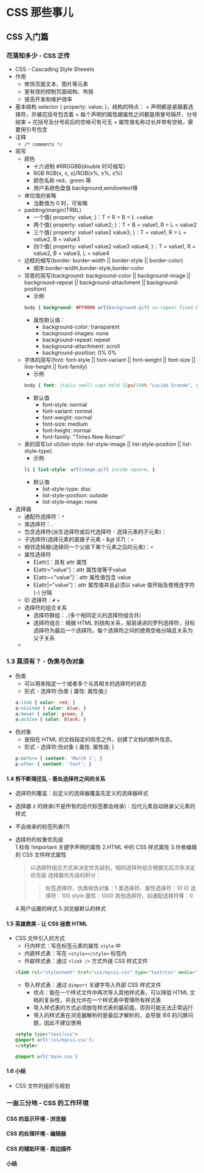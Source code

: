 
# CSS 那些事儿

## CSS 入门篇

### 花落知多少 - CSS 正传

* CSS - Cascading Style Sheeets
* 作用
    - 修饰页面文本、图片等元素
    - 更有效的控制页面结构、布局
    - 提高开发和维护效率
* 基本结构
    selector { property: value; }，结构的特点：
        + 声明都是紧跟着选择符，并被花括号包含着
        + 每个声明的属性跟属性之间都是用冒号隔开、分号结束
        + 花括号及分号前后的空格可有可无
        + 属性值名称过长并带有空格，需要用引号包含
* 注释
    - `/* comments */`
* 简写
    - 颜色
        + 十六进制 #RRGGBB(double 时可缩写)
        + RGB RGB(x, x, x)/RGB(x%, x%, x%)
        + 颜色名称 red，green 等
        + 用户系统色盘值 background,windowtext等
    - 单位值的省略
        + 当数值为 0 时，可省略
    - padding/margin(TRBL)
        + 一个值{ property: value; }：T = R = B = L =value
        + 两个值{ property: value1 value2; }：T = B = value1, R = L = value2
        + 三个值{ property: value1 value2 value3; }：T = value1, R = L = value2, B = value3
        + 四个值{ property: value1 value2 value3 value4; }：T = value1, R = value2, B = value3, L = value4
    - 边框的缩写(border: border-width || border-style || border-color)
        + 顺序:border-width,border-style,border-color
    - 背景的简写(background: background-color || background-image || background-repeat || background-attachment || background-position)
        + 示例
        ```CSS
        body { background: #FF0000 url(background.gif) no-repeat fixed 0 0; }
        ```
        + 属性默认值：
            * background-color: transparent
            * background-images: none
            * background-repeat: repeat
            * background-attachment: scroll
            * background-position: 0% 0%
    - 字体的简写(font: font-style || font-variant || font-weight || font-size || line-height || font-family)
        + 示例
        ```CSS
        body { font: italic small-caps bold 12px/140% "Lucida Grande", sans-serif; }
        ```
        + 默认值
            * font-style: normal
            * font-variant: normal
            * font-weight: normal
            * font-size: medium
            * font-height: normal
            * font-family: "Times New Roman"
    - 表的简写(ol ul)(list-style: list-style-image || list-style-position || list-style-type)
        + 示例
        ``` CSS
        li { list-style: url(image.gif) inside square; }
        ```
        + 默认值
            * list-style-type: disc
            * list-style-position: outside
            * list-style-image: none
* 选择器
    - 通配符选择符：`*`
    - 类选择符：`.`
    - 包含选择符(派生选择符或后代选择符 - 选择元素的子元素)：` `
    - 子选择符(选择元素的直接子元素 - &gt IE7)：`>`
    - 相邻选择器(选择同一个父级下某个元素之后的元素)：`+`
    - 属性选择符
        + E[attr]：具有 attr 属性
        + E[attr="value"]：attr 属性值等于value
        + E[attr~="value"]：attr 属性值包含 value
        + E[attr|="value"]：attr 属性值并且必须以 value 值开始及使用连字符(-) 分隔
    - ID 选择符：`#`
        + 
    - 选择符的组合关系
        + 选择符群组：`,`(多个相同定义的选择符组合并)
        + 选择符组合：根据 HTML 的结构关系，层层递进的罗列选择符，目标选择符为最后一个选择符。每个选择符之间的使用空格分隔且关系为父子关系
    - 
### 1.3 莫须有？ - 伪类与伪对象
* 伪类
    - 可以用来指定一个或者多个与其相关的选择符的状态
    - 形式 - 选择符:伪类 { 属性: 属性值;}
    ```CSS
    a:link { color: red; }
    a:visited { color: blue; }
    a:hover { color: green; }
    a:active { color: black; }
    ```
* 伪对象
    - 是指在 HTML 的文档指定的信息之外，创建了文档的额外信息。
    - 形式 - 选择符:伪对象 { 属性: 属性值; }
    ```CSS
    p:before { content: 'March 1'; }
    p:after { content: 'test'; }
    ```

#### 1.4 剪不断理还乱 - 善处选择符之间的关系
* 选择符的覆盖：后定义的选择器覆盖先定义的选择器样式
* 选择器 z 的继承(不是所有的后代标签都会继承)：后代元素自动继承父元素的样式
* 不会继承的标签列表(?)
* 选择符的权重优先级    
    1.标有 !important 关键字声明的属性
    2.HTML 中的 CSS 样式属性
    3.作者编辑的 CSS 文件样式属性    

    > 以选择符组合方式来决定优先级别，相同选择符组合根据先后次序决定优先级
    > 选择器优先级的积分：
    >> 标签选择符、伪类和伪对象：1
    >> 类选择符、属性选择符：10
    >> ID 选择符：100
    >> style 属性：1000
    >> 其他选择符，如通配选择符等：0   
    
    4.用户设置的样式
    5.浏览器默认的样式

#### 1.5 英雄救美 -  让 CSS 拯救 HTML
* CSS 文件引入的方式
    - 行内样式：写在标签元素的属性 `style` 中
    - 内嵌样式表：写在 `<style></style>` 标签内
    - 外联样式表：通过 `<link />` 方式外链 CSS 样式文件
    ```HTML
    <link rel="stylesheet" href="css/mycss.css" type="text/css" media="all">
    ```
    - 导入样式表：通过 `@import` 关键字导入外部 CSS 样式文件
        + 优点：能在一个样式文件中再次导入其他样式表，可以降低 HTML 文档的复杂性，并且允许在一个样式表中管理所有样式表
        + 导入样式表的方式必须放在样式表的最前面，否则可能无法正常运行
        + 导入的样式表在浏览器解析时是最后才解析的，会导致 IE6 的闪屏问题，因此不建议使用
    ```HTML
    <style type="text/css">
    @import url('css/mycss.css');
    </style>
    ```
    ```CSS
    @import url('base.css')
    ```

#### 1.6 小结
* CSS 文件的组织与规划

### 一亩三分地 - CSS 的工作环境

#### CSS 的显示环境 - 浏览器
#### CSS 的处理环境 - 编辑器
#### CSS 的辅助环境 - 周边插件
#### 小结